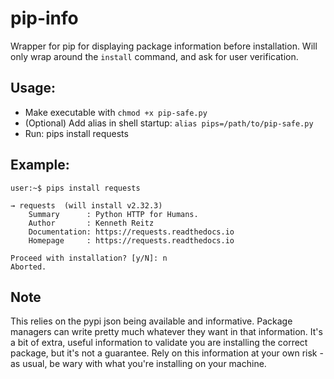 # pip-info
Wrapper for pip for displaying package information before installation.
Will only wrap around the `install` command, and ask for user verification.

## Usage:
- Make executable with `chmod +x pip-safe.py`
- (Optional) Add alias in shell startup: `alias pips=/path/to/pip-safe.py`
- Run: pips install requests

## Example:
```
user:~$ pips install requests

→ requests  (will install v2.32.3)
    Summary      : Python HTTP for Humans.
    Author       : Kenneth Reitz
    Documentation: https://requests.readthedocs.io
    Homepage     : https://requests.readthedocs.io

Proceed with installation? [y/N]: n
Aborted.
```

## Note
This relies on the pypi json being available and informative. Package managers can write pretty much whatever they want in that information. It's a bit of extra, useful information to validate you are installing the correct package, but it's not a guarantee. Rely on this information at your own risk - as usual, be wary with what you're installing on your machine.
